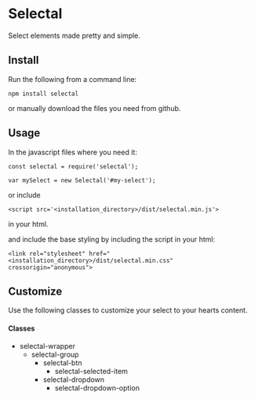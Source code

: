 # Selectal
Select elements made pretty and simple.

## Install
Run the following from a command line:
```
npm install selectal
```

or manually download the files you need from github.

## Usage
In the javascript files where you need it:
```
const selectal = require('selectal');

var mySelect = new Selectal('#my-select');
```
or include
```
<script src='<installation_directory>/dist/selectal.min.js'>
```
in your html.

and include the base styling by including the script in your html:
```
<link rel="stylesheet" href="<installation_directory>/dist/selectal.min.css" crossorigin="anonymous">
```

## Customize
Use the following classes to customize your select to your hearts content.

#### Classes
* selectal-wrapper
	* selectal-group
		* selectal-btn
			* selectal-selected-item
		* selectal-dropdown
			* selectal-dropdown-option